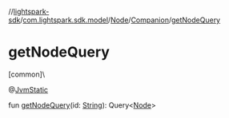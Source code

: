 //[lightspark-sdk](../../../../index.md)/[com.lightspark.sdk.model](../../index.md)/[Node](../index.md)/[Companion](index.md)/[getNodeQuery](get-node-query.md)

# getNodeQuery

[common]\

@[JvmStatic](https://kotlinlang.org/api/latest/jvm/stdlib/kotlin.jvm/-jvm-static/index.html)

fun [getNodeQuery](get-node-query.md)(id: [String](https://kotlinlang.org/api/latest/jvm/stdlib/kotlin/-string/index.html)): Query&lt;[Node](../index.md)&gt;
